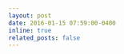 ```yaml
---
layout: post
date: 2016-01-15 07:59:00-0400
inline: true
related_posts: false
---
```

<!-- 
A simple inline announcement with Markdown emoji! :sparkles: :smile: -->
